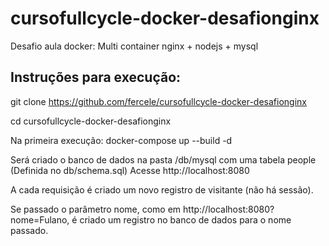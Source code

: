 # cursofullcycle-docker-desafionginx
Desafio aula docker: Multi container nginx + nodejs + mysql

## Instruções para execução:
git clone https://github.com/fercele/cursofullcycle-docker-desafionginx

cd cursofullcycle-docker-desafionginx

Na primeira execução: docker-compose up --build -d

Será criado o banco de dados na pasta /db/mysql com uma tabela people (Definida no db/schema.sql)
Acesse http://localhost:8080

A cada requisição é criado um novo registro de visitante (não há sessão).

Se passado o parâmetro nome, como em http://localhost:8080?nome=Fulano, é criado um registro no banco de dados para o nome passado.


